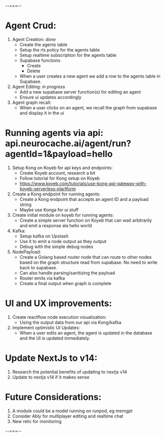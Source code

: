 --===--
# Agent Crud:
1. Agent Creation: *done*
   - Create the agents table
   - Setup the rls policy for the agents table
   - Setup realtime subscription for the agents table
   - Supabase functions
     - Create
     - Delete 
   - When a user creates a new agent we add a row to the agents table in Supabase. 
2. Agent Editing: *in progress*
   - Add a new supabase server function(s) for editing an agent
   - Ensure ui updates accordingly
3. Agent graph recall:
   - When a user clicks on an agent, we recall the graph from supabase and display it in the ui 

# Running agents via api: api.neurocache.ai/agent/run?agentId=1&payload=hello
1. Setup Kong on Koyeb for api keys and endpoints: 
   - Create Koyeb account, research a bit
   - Follow tutorial for Kong setup on Koyeb
   - https://www.koyeb.com/tutorials/use-kong-api-gateway-with-koyeb-serverless-plartform
2. Create a Kong endpoint for running agents:
   - Create a Kong endpoint that accepts an agent ID and a payload string
   - Maybe use Konga for ui stuff
3. Create initial module on koyeb for running agents:
   - Create a simple server function on Koyeb that can wait arbitrarily and emit a response ala hello world
4. Kafka:
   - Setup kafka on Upstash
   - Use it to emit a node output as they output
   - Debug with the simple debug nodes
5. NodePayload: 
   - Create a Golang based router node that can route to other nodes based on the graph structure read from supabase. No need to write back to supabase.
   - Can also handle parsing/sanitizing the payload
   - Router emits via kafka
   - Create a final output when graph is complete
  
# UI and UX improvements:
1. Create reactflow node execution visualization:
   - Using the output data from our api via Kong/kafka
2. Implement optimistic UI Updates:
   - When a user edits an agent, the agent is updated in the database and the UI is updated immediately.

# Update NextJs to v14:
1. Research the potential benefits of updating to nextjs v14
2. Update to nextjs v14 if it makes sense

# Future Considerations:
1. A module could be a model running on runpod, eg memgpt
2. Consider Ably for multiplayer editing and realtime chat
3. New relic for monitoring

--===--